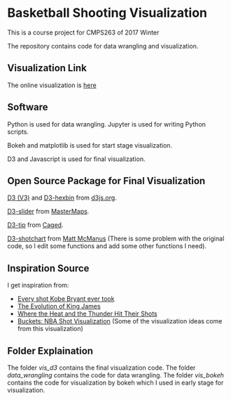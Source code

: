 # Basketball Shooting Visualization

This is a course project for CMPS263 of 2017 Winter

The repository contains code for data wrangling and visualization.

## Visualization Link

The online visualization is [here](http://jhwei.github.io/basketball_data_vis/vis_d3/)

## Software

Python is used for data wrangling. Jupyter is used for writing Python scripts.

Bokeh and matplotlib is used for start stage visualization.

D3 and Javascript is used for final visualization.

## Open Source Package for Final Visualization

[D3 (V3)](http://github.com/d3/d3) and [D3-hexbin](http://github.com/d3/d3-hexbin) from [d3js.org](http://d3js.org/).

[D3-slider](http://github.com/MasterMaps/d3-slider) from [MasterMaps](http://mastermaps.com/).

[D3-tip](http://labratrevenge.com/d3-tip/) from [Caged](http://github.com/Caged).

[D3-shotchart](http://github.com/mamcmanus/d3-shotchart) from [Matt McManus](http://mamcmanus.com/) (There is some problem with the original code, so I edit some functions and add some other functions I need).

## Inspiration Source

I get inspiration from:
* [Every shot Kobe Bryant ever took](http://graphics.latimes.com/kobe-every-shot-ever/)
* [The Evolution of King James](http://grantland.com/features/how-lebron-james-transformed-game-become-highly-efficient-scoring-machine/)
* [Where the Heat and the Thunder Hit Their Shots](http://www.nytimes.com/interactive/2012/06/11/sports/basketball/nba-shot-analysis.html?_r=2&)
* [Buckets: NBA Shot Visualization](http://buckets.peterbeshai.com/app)  (Some of the visualization ideas come from this visualization)

## Folder Explaination

The folder *vis_d3* contains the final visualization code. The folder *data_wrangling* contains the code for data wrangling. The folder *vis_bokeh* contains the code for visualization by bokeh which I used in early stage for visualization.